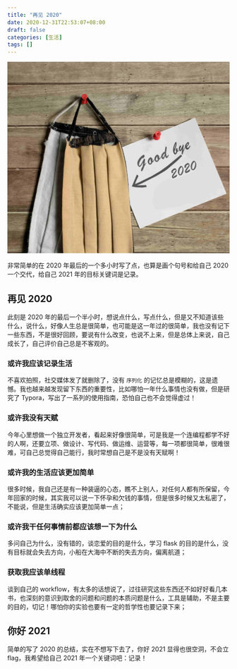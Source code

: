 ```yaml
---
title: "再见 2020"
date: 2020-12-31T22:53:07+08:00
draft: false
categories: [生活]
tags: []
---
```


![2020_review](/images/2020_review.jpg)

非常简单的在 2020 年最后的一个多小时写了点，也算是画个句号和给自己 2020 一个交代，给自己 2021 年的目标关键词是记录。
<!--more-->

## 再见 2020

此刻是 2020 年的最后一个半小时，想说点什么，写点什么，但是又不知道该些什么，说什么，好像人生总是很简单，也可能是这一年过的很简单，我也没有记下一些东西，不是很好回顾，要说有什么改变，也说不上来，但是总体上来说，自己成长了，自己评价自己总是不客观的。


### 或许我应该记录生活

不喜欢拍照，社交媒体发了就删除了，没有 `序列化` 的记忆总是模糊的，这是遗憾。我也越来越发现留下东西的重要性，比如哪怕一年什么事情也没有做，但是研究了 Typora，写出了一系列的使用指南，恐怕自己也不会觉得虚过！


### 或许我没有天赋

今年心里想做一个独立开发者，看起来好像很简单，可是我是一个连编程都学不好的人啊，还要立项、做设计、写代码、做运维、运营等，每一项都很简单，很难很难，可自己总觉得自己能行，我时常想自己是不是没有天赋啊！


### 或许我的生活应该更加简单

很多时候，我自己还是有一种装逼的心态，瞧不上别人，对任何人都有所保留，今年回家的时候，其实我可以说一下怀孕和欠钱的事情，但是很多时候又太私密了，不能说，但是生活确实应该更加简单一点；


### 或许我干任何事情前都应该想一下为什么

多问自己为什么，没有错的，谈恋爱的目的是什么，学习 flask 的目的是什么，没有目标就会失去方向，小船在大海中不断的失去方向，偏离航道；


### 获取我应该单线程

谈到自己的 workflow，有太多的话想说了，过往研究这些东西还不如好好看几本书，也深刻的意识到取舍的问题和问题的本质问题是什么，工具是辅助，不是主要的目的，切记！哪怕你的实验也要有一定的哲学性也要记录下来；


## 你好 2021

简单的写了 2020 的总结，实在不想写下去了，你好 2021 显得也很空洞，不会立 flag，我希望给自己 2021 年一个关键词吧：记录！

